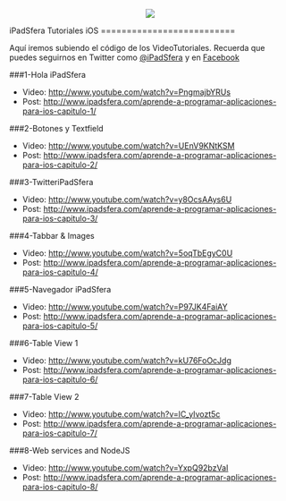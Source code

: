 <p align='center'><img src='http://www.ipadsfera.com/wp-content/uploads/2010/12/Publicidad-iPadSfera.png'/> </p>
iPadSfera Tutoriales iOS 
==========================

Aquí iremos subiendo el código de los VideoTutoriales.
Recuerda que puedes seguirnos en Twitter como <a href="http://twitter.com/ipadsfera">@iPadSfera</a> y en <a href="http://facebook.com/iPadSfera">Facebook</a>

###1-Hola iPadSfera

* Video: http://www.youtube.com/watch?v=PngmajbYRUs 
* Post: http://www.ipadsfera.com/aprende-a-programar-aplicaciones-para-ios-capitulo-1/

###2-Botones y Textfield

* Video: http://www.youtube.com/watch?v=UEnV9KNtKSM 
* Post: http://www.ipadsfera.com/aprende-a-programar-aplicaciones-para-ios-capitulo-2/

###3-TwitteriPadSfera

* Video: http://www.youtube.com/watch?v=y8OcsAAys6U
* Post: http://www.ipadsfera.com/aprende-a-programar-aplicaciones-para-ios-capitulo-3/

###4-Tabbar & Images

* Video: http://www.youtube.com/watch?v=5oqTbEgyC0U
* Post: http://www.ipadsfera.com/aprende-a-programar-aplicaciones-para-ios-capitulo-4/

###5-Navegador iPadSfera

* Video: http://www.youtube.com/watch?v=P97JK4FaiAY
* Post: http://www.ipadsfera.com/aprende-a-programar-aplicaciones-para-ios-capitulo-5/

###6-Table View 1

* Video: http://www.youtube.com/watch?v=kU76FoOcJdg
* Post: http://www.ipadsfera.com/aprende-a-programar-aplicaciones-para-ios-capitulo-6/

###7-Table View 2

* Video: http://www.youtube.com/watch?v=lC_yIvozt5c
* Post: http://www.ipadsfera.com/aprende-a-programar-aplicaciones-para-ios-capitulo-7/

###8-Web services and NodeJS

* Video: http://www.youtube.com/watch?v=YxpQ92bzVaI
* Post: http://www.ipadsfera.com/aprende-a-programar-aplicaciones-para-ios-capitulo-8/
